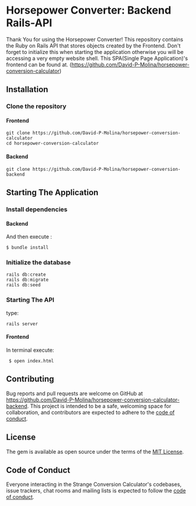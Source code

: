 # Horsepower Converter: Backend Rails-API
Thank You for using the Horsepower Converter! 
This repository contains the Ruby on Rails API that stores objects created by the Frontend. Don't forget to initialize this when starting the application otherwise you will be accessing a very empty website shell.
This SPA(Single Page Application)'s frontend can be found at. (https://github.com/David-P-Molina/horsepower-conversion-calculator)

## Installation

### Clone the repository
#### Frontend
```shell
git clone https://github.com/David-P-Molina/horsepower-conversion-calculator
cd horsepower-conversion-calculator
```
#### Backend
```shell
git clone https://github.com/David-P-Molina/horsepower-conversion-backend
```
## Starting The Application
### Install dependencies
#### Backend
And then execute :

    $ bundle install
### Initialize the database

```shell
rails db:create
rails db:migrate
rails db:seed
```
### Starting The API
type:
```shell
rails server 
```
#### Frontend
In terminal execute:
```shell
 $ open index.html
```
## Contributing

Bug reports and pull requests are welcome on GitHub at https://github.com/David-P-Molina/horsepower-conversion-calculator-backend. This project is intended to be a safe, welcoming space for collaboration, and contributors are expected to adhere to the [code of conduct](https://github.com/David-P-Molina/horsepower-conversion-calculator-backend/CODE_OF_CONDUCT.md).

## License

The gem is available as open source under the terms of the [MIT License](https://opensource.org/licenses/MIT).

## Code of Conduct

Everyone interacting in the Strange Conversion Calculator's codebases, issue trackers, chat rooms and mailing lists is expected to follow the [code of conduct](https://github.com/David-P-Molina/horsepower-conversion-calculator-backend/blob/master/CODE_OF_CONDUCT.md).
